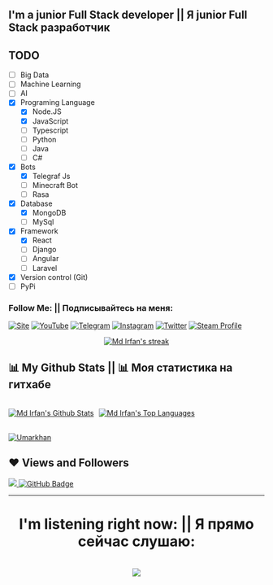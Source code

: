 

## I'm a junior Full Stack developer || Я junior Full Stack разработчик

## TODO

- [ ] Big Data
- [ ] Machine Learning
- [ ] AI
- [x] Programing Language
  - [x] Node.JS
  - [x] JavaScript
  - [ ] Typescript
  - [ ] Python
  - [ ] Java
  - [ ] C#
- [x] Bots
  - [x] Telegraf Js
  - [ ] Minecraft Bot
  - [ ] Rasa
- [x] Database
  - [x] MongoDB
  - [ ] MySql
- [x] Framework
  - [x] React
  - [ ] Django
  - [ ] Angular
  - [ ] Laravel
- [x] Version control (Git)
- [ ] PyPi

### Follow Me: || Подписывайтесь на меня:

[![Site](https://img.shields.io/badge/-MySite-1C0B1A?style=for-the-badge&logo=Internet&logoColor=FF0000)](https://UZBase.uz)
[![YouTube](https://img.shields.io/badge/-YouTube-1C0B1A?style=for-the-badge&logo=YouTube&logoColor=FF0000)](https://www.youtube.com/c/UZBase)
[![Telegram](https://img.shields.io/badge/-Telegram-1C0B1A?style=for-the-badge&logo=telegram&logoColor=27A0D9)](https://t.me/Um4rj0n)
[![Instagram](https://img.shields.io/badge/-Instagram-1C0B1A?style=for-the-badge&logo=instagram&logoColor=B4068E)](https://www.instagram.com/Um4rj0n)
[![Twitter](https://img.shields.io/badge/-Twitter-1C0B1A?style=for-the-badge&logo=Twitter&logoColor=1C9DEB)](https://twitter.com/UZBase)
[![Steam Profile](https://img.shields.io/badge/-Steam-1C0B1A?style=for-the-badge&logo=Steam&logoColor=FF0000)](https://steamcommunity.com/profiles/76561199014469830)

<p align="center">
    <a href="https://github.com/umarchek/github-readme-streak-stats">
        <img title="🔥 Get streak stats for your profile at git.io/streak-stats" alt="Md Irfan's streak" src="https://github-readme-streak-stats.herokuapp.com/?user=umarchek&theme=black-ice&hide_border=true&stroke=0000&background=060A0CD0"/>
    </a>
</p>

## 📊 My Github Stats || 📊 Моя статистика на гитхабе

  <br/>
    <div style="display:flex;"><a style="margin-right:10px;" href="https://github.com/umarchek/github-readme-stats"><img alt="Md Irfan's Github Stats" src="https://github-readme-stats.vercel.app/api?username=umarchek&show_icons=true&count_private=true&theme=react&hide_border=true&bg_color=0D1117" /></a><a href="https://github.com/umarchek/github-readme-stats"><img alt="Md Irfan's Top Languages" src="https://github-readme-stats.vercel.app/api/top-langs/?username=umarchek&langs_count=8&count_private=true&layout=compact&theme=react&hide_border=true&bg_color=0D1117" /></a></div>
  <br/>

<a href="https://github.com/umarchek/github-readme-activity-graph"><img alt="Umarkhan" src="https://activity-graph.herokuapp.com/graph?username=umarchek&bg_color=0D1117&color=5BCDEC&line=5BCDEC&point=FFFFFF&hide_border=true" /></a>


## ❤ Views and Followers
<a href="https://github.com/Umarchek/github-profile-views-counter">
    <img src="https://komarev.com/ghpvc/?username=Umarchek">
</a>
<a href="https://github.com/Umarchek?tab=followers"><img src="https://img.shields.io/github/followers/Umarchek?label=Followers&style=social" alt="GitHub Badge"></a>

<hr>
<h1 align="center">I'm listening right now: || Я прямо сейчас слушаю:</h1>
<br/>  

<div align="center"><img src="https://spotify-github-profile.vercel.app/api/view?uid=q7ln75i89tr8d9ctwlketujop&cover_image=true&theme=default" /></div>  

<br/>  
